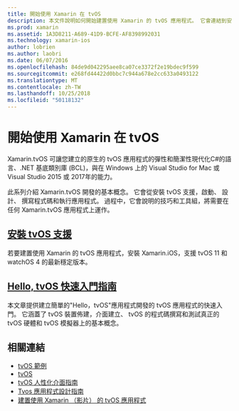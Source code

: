 ```yaml
---
title: 開始使用 Xamarin 在 tvOS
description: 本文件說明如何開始建置使用 Xamarin 的 tvOS 應用程式。 它會連結到安裝指南和快速入門指南。
ms.prod: xamarin
ms.assetid: 1A3D8211-A689-41D9-BCFE-AF8398992031
ms.technology: xamarin-ios
author: lobrien
ms.author: laobri
ms.date: 06/07/2016
ms.openlocfilehash: 84de9d042295aee8ca07ce3372f2e19bdec9f599
ms.sourcegitcommit: e268fd44422d0bbc7c944a678e2cc633a0493122
ms.translationtype: MT
ms.contentlocale: zh-TW
ms.lasthandoff: 10/25/2018
ms.locfileid: "50118132"
---
```

# <a name="getting-started-with-tvos-in-xamarin"></a>開始使用 Xamarin 在 tvOS

Xamarin.tvOS 可讓您建立的原生的 tvOS 應用程式的彈性和簡潔性現代化C#的語言、.NET 基底類別庫 (BCL)，與在 Windows 上的 Visual Studio for Mac 或 Visual Studio 2015 或 2017年的能力。

此系列介紹 Xamarin.tvOS 開發的基本概念。 它會從安裝 tvOS 支援，啟動、 設計、 撰寫程式碼和執行應用程式。 過程中，它會說明的技巧和工具組，將需要在任何 Xamarin.tvOS 應用程式上運作。

## <a name="installing-tvos-supportiostvosget-startedinstallationmd"></a>[安裝 tvOS 支援](~/ios/tvos/get-started/installation.md)

若要建置使用 Xamarin 的 tvOS 應用程式，安裝 Xamarin.iOS，支援 tvOS 11 和 watchOS 4 的最新穩定版本。

## <a name="hello-tvos-quick-start-guideiostvosget-startedhello-tvosmd"></a>[Hello, tvOS 快速入門指南](~/ios/tvos/get-started/hello-tvos.md)

本文章提供建立簡單的"Hello，tvOS"應用程式開發的 tvOS 應用程式的快速入門。 它涵蓋了 tvOS 裝置佈建，介面建立、 tvOS 的程式碼撰寫和測試真正的 tvOS 硬體和 tvOS 模擬器上的基本概念。


## <a name="related-links"></a>相關連結

- [tvOS 範例](https://developer.xamarin.com/samples/tvos/all/)
- [tvOS](https://developer.apple.com/tvos/)
- [tvOS 人性化介面指南](https://developer.apple.com/tvos/human-interface-guidelines/)
- [Tvos 應用程式設計指南](https://developer.apple.com/library/prerelease/tvos/documentation/General/Conceptual/AppleTV_PG/)
- [建置使用 Xamarin （影片） 的 tvOS 應用程式](https://university.xamarin.com/lightninglectures/tvos-with-xamarin)
